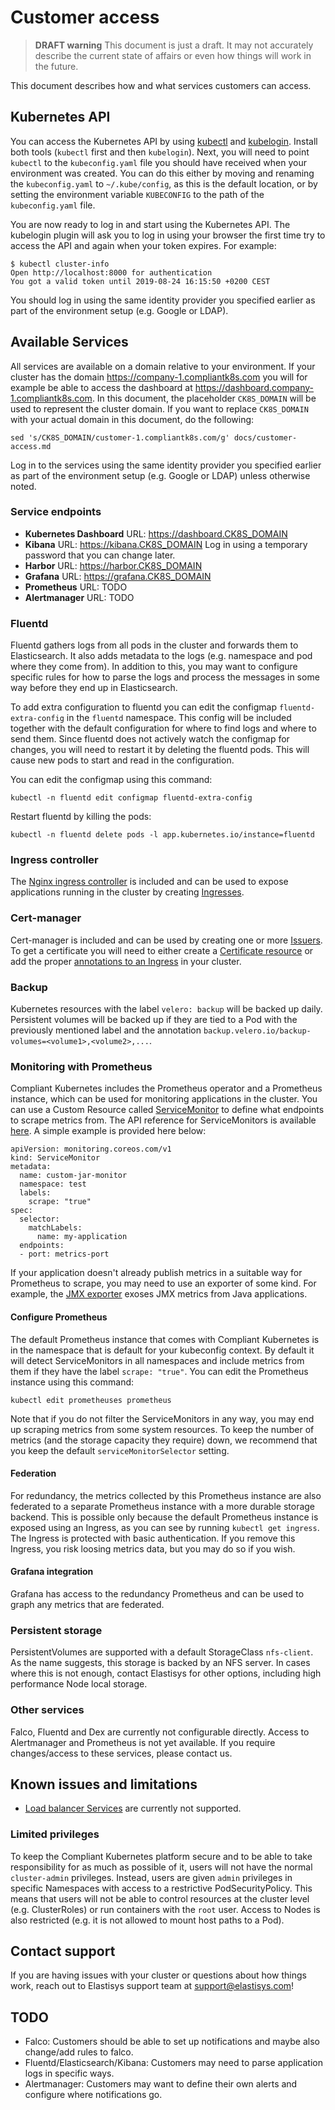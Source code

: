 # Customer access

> **DRAFT warning**
This document is just a draft.
It may not accurately describe the current state of affairs or even how things will work in the future.

This document describes how and what services customers can access.

## Kubernetes API

You can access the Kubernetes API by using [kubectl](https://kubernetes.io/docs/tasks/tools/install-kubectl/) and [kubelogin](https://github.com/int128/kubelogin).
Install both tools (`kubectl` first and then `kubelogin`).
Next, you will need to point `kubectl` to the `kubeconfig.yaml` file you should have received when your environment was created.
You can do this either by moving and renaming the `kubeconfig.yaml` to `~/.kube/config`, as this is the default location, or by setting the environment variable `KUBECONFIG` to the path of the `kubeconfig.yaml` file.

You are now ready to log in and start using the Kubernetes API.
The kubelogin plugin will ask you to log in using your browser the first time try to access the API and again when your token expires.
For example:
```
$ kubectl cluster-info
Open http://localhost:8000 for authentication
You got a valid token until 2019-08-24 16:15:50 +0200 CEST
```

You should log in using the same identity provider you specified earlier as part of the environment setup (e.g. Google or LDAP).

## Available Services

All services are available on a domain relative to your environment.
If your cluster has the domain https://company-1.compliantk8s.com you will for example be able to access the dashboard at https://dashboard.company-1.compliantk8s.com.
In this document, the placeholder `CK8S_DOMAIN` will be used to represent the cluster domain.
If you want to replace `CK8S_DOMAIN` with your actual domain in this document, do the following:

```shell
sed 's/CK8S_DOMAIN/customer-1.compliantk8s.com/g' docs/customer-access.md
```

Log in to the services using the same identity provider you specified earlier as part of the environment setup (e.g. Google or LDAP) unless otherwise noted.

### Service endpoints

- **Kubernetes Dashboard** URL: https://dashboard.CK8S_DOMAIN
- **Kibana** URL: https://kibana.CK8S_DOMAIN
  Log in using a temporary password that you can change later.
- **Harbor** URL: https://harbor.CK8S_DOMAIN
- **Grafana** URL: https://grafana.CK8S_DOMAIN
- **Prometheus** URL: TODO
- **Alertmanager** URL: TODO

### Fluentd

Fluentd gathers logs from all pods in the cluster and forwards them to Elasticsearch.
It also adds metadata to the logs (e.g. namespace and pod where they come from).
In addition to this, you may want to configure specific rules for how to parse the logs and process the messages in some way before they end up in Elasticsearch.

To add extra configuration to fluentd you can edit the configmap `fluentd-extra-config` in the `fluentd` namespace.
This config will be included together with the default configuration for where to find logs and where to send them.
Since fluentd does not actively watch the configmap for changes, you will need to restart it by deleting the fluentd pods.
This will cause new pods to start and read in the configuration.

You can edit the configmap using this command:
```
kubectl -n fluentd edit configmap fluentd-extra-config
```

Restart fluentd by killing the pods:
```
kubectl -n fluentd delete pods -l app.kubernetes.io/instance=fluentd
```

### Ingress controller

The [Nginx ingress controller](https://kubernetes.github.io/ingress-nginx/) is included and can be used to expose applications running in the cluster by creating [Ingresses](https://kubernetes.io/docs/concepts/services-networking/ingress/).

### Cert-manager

Cert-manager is included and can be used by creating one or more [Issuers](https://docs.cert-manager.io/en/latest/tasks/issuers/index.html).
To get a certificate you will need to either create a [Certificate resource](https://docs.cert-manager.io/en/latest/tasks/issuing-certificates/index.html) or add the proper [annotations to an Ingress](https://docs.cert-manager.io/en/latest/tasks/issuing-certificates/ingress-shim.html) in your cluster.

### Backup

Kubernetes resources with the label `velero: backup` will be backed up daily.
Persistent volumes will be backed up if they are tied to a Pod with the previously mentioned label and the annotation `backup.velero.io/backup-volumes=<volume1>,<volume2>,...`.

### Monitoring with Prometheus

Compliant Kubernetes includes the Prometheus operator and a Prometheus instance, which can be used for monitoring applications in the cluster.
You can use a Custom Resource called [ServiceMonitor](https://github.com/coreos/prometheus-operator/blob/master/Documentation/design.md#servicemonitor) to define what endpoints to scrape metrics from.
The API reference for ServiceMonitors is available [here](https://github.com/coreos/prometheus-operator/blob/master/Documentation/api.md#servicemonitor).
A simple example is provided here below:

```
apiVersion: monitoring.coreos.com/v1
kind: ServiceMonitor
metadata:
  name: custom-jar-monitor
  namespace: test
  labels:
    scrape: "true"
spec:
  selector:
    matchLabels:
      name: my-application
  endpoints:
  - port: metrics-port
```

If your application doesn't already publish metrics in a suitable way for Prometheus to scrape, you may need to use an exporter of some kind.
For example, the [JMX exporter](https://github.com/prometheus/jmx_exporter) exoses JMX metrics from Java applications.

#### Configure Prometheus

The default Prometheus instance that comes with Compliant Kubernetes is in the namespace that is default for your kubeconfig context.
By default it will detect ServiceMonitors in all namespaces and include metrics from them if they have the label `scrape: "true"`.
You can edit the Prometheus instance using this command:

```
kubectl edit prometheuses prometheus
```

Note that if you do not filter the ServiceMonitors in any way, you may end up scraping metrics from some system resources.
To keep the number of metrics (and the storage capacity they require) down, we recommend that you keep the default `serviceMonitorSelector` setting.

#### Federation

For redundancy, the metrics collected by this Prometheus instance are also federated to a separate Prometheus instance with a more durable storage backend.
This is possible only because the default Prometheus instance is exposed using an Ingress, as you can see by running `kubectl get ingress`.
The Ingress is protected with basic authentication.
If you remove this Ingress, you risk loosing metrics data, but you may do so if you wish.

#### Grafana integration

Grafana has access to the redundancy Prometheus and can be used to graph any metrics that are federated.

### Persistent storage

PersistentVolumes are supported with a default StorageClass `nfs-client`.
As the name suggests, this storage is backed by an NFS server.
In cases where this is not enough, contact Elastisys for other options, including high performance Node local storage.

### Other services

Falco, Fluentd and Dex are currently not configurable directly.
Access to Alertmanager and Prometheus is not yet available.
If you require changes/access to these services, please contact us.

## Known issues and limitations

- [Load balancer Services](https://kubernetes.io/docs/concepts/services-networking/service/#loadbalancer) are currently not supported.

### Limited privileges

To keep the Compliant Kubernetes platform secure and to be able to take responsibility for as much as possible of it, users will not have the normal `cluster-admin` privileges.
Instead, users are given `admin` privileges in specific Namespaces with access to a restrictive PodSecurityPolicy.
This means that users will not be able to control resources at the cluster level (e.g. ClusterRoles) or run containers with the `root` user.
Access to Nodes is also restricted (e.g. it is not allowed to mount host paths to a Pod).

## Contact support

If you are having issues with your cluster or questions about how things work, reach out to Elastisys support team at support@elastisys.com!

## TODO

- Falco: Customers should be able to set up notifications and maybe also change/add rules to falco.
- Fluentd/Elasticsearch/Kibana: Customers may need to parse application logs in specific ways.
- Alertmanager: Customers may want to define their own alerts and configure where notifications go.
